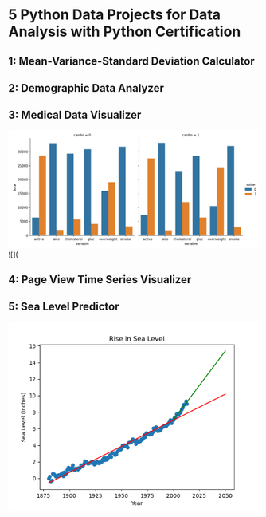 # 5 Python Data Projects for Data Analysis with Python Certification

## 1: Mean-Variance-Standard Deviation Calculator
## 2: Demographic Data Analyzer
## 3: Medical Data Visualizer
![catplot](FreeCodeCampPythonDataAnalysis/MedicalDataVIsualizer/catplot.png)
![](
## 4: Page View Time Series Visualizer
## 5: Sea Level Predictor

![sea_level_plot](FreeCodeCampPythonDataAnalysis/sea_level_plot.png)
